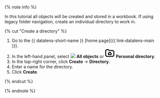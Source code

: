 {% note info %}

In this tutorial all objects will be created and stored in a workbook. If using legacy folder navigation, create an individual directory to work in. 

{% cut "Create a directory" %}

1. Go to the {{ datalens-short-name }} [home page]({{ link-datalens-main }}).
1. In the left-hand panel, select ![](../../_assets/console-icons/folders.svg) **All objects** or ![](../../_assets/console-icons/folder-house.svg) **Personal directory**.
1. In the top-right corner, click **Create** → **Directory**.
1. Enter a name for the directory.
1. Click **Create**.

{% endcut %}

{% endnote %}